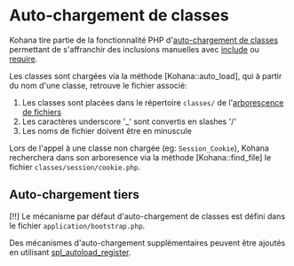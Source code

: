 # Auto-chargement de classes

Kohana tire partie de la fonctionnalité PHP d'[auto-chargement de classes](http://php.net/manual/fr/language.oop5.autoload.php) permettant de s'affranchir des inclusions manuelles avec [include](http://de.php.net/manual/fr/function.include.php) ou [require](http://de.php.net/manual/fr/function.require.php).

Les classes sont chargées via la méthode [Kohana::auto_load], qui à partir du nom d'une classe, retrouve le fichier associé:

1. Les classes sont placées dans le répertoire `classes/` de l'[arborescence de fichiers](about.filesystem)
2. Les caractères underscore '_' sont convertis en slashes '/'
2. Les noms de fichier doivent être en minuscule

Lors de l'appel à une classe non chargée (eg: `Session_Cookie`), Kohana recherchera dans son arboresence via la méthode [Kohana::find_file] le fichier `classes/session/cookie.php`.

## Auto-chargement tiers

[!!] Le mécanisme par défaut d'auto-chargement de classes est défini dans le fichier `application/bootstrap.php`.

Des mécanismes d'auto-chargement supplémentaires peuvent être ajoutés en utilisant [spl_autoload_register](http://php.net/spl_autoload_register).
